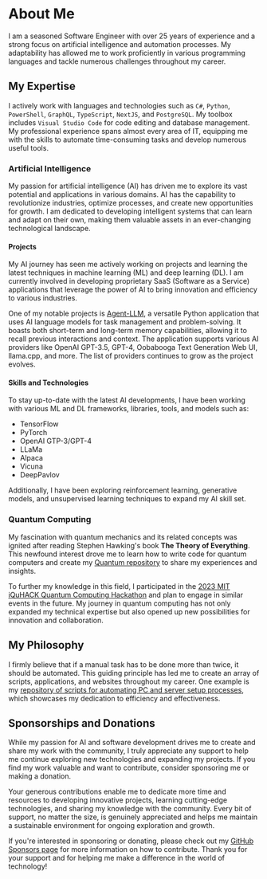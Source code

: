 # About Me

I am a seasoned Software Engineer with over 25 years of experience and a strong focus on artificial intelligence and automation processes. My adaptability has allowed me to work proficiently in various programming languages and tackle numerous challenges throughout my career.

## My Expertise

I actively work with languages and technologies such as `C#`, `Python`, `PowerShell`, `GraphQL`, `TypeScript`, `NextJS`, and `PostgreSQL`. My toolbox includes `Visual Studio Code` for code editing and database management. My professional experience spans almost every area of IT, equipping me with the skills to automate time-consuming tasks and develop numerous useful tools.

### Artificial Intelligence

My passion for artificial intelligence (AI) has driven me to explore its vast potential and applications in various domains. AI has the capability to revolutionize industries, optimize processes, and create new opportunities for growth. I am dedicated to developing intelligent systems that can learn and adapt on their own, making them valuable assets in an ever-changing technological landscape.

#### Projects

My AI journey has seen me actively working on projects and learning the latest techniques in machine learning (ML) and deep learning (DL). I am currently involved in developing proprietary SaaS (Software as a Service) applications that leverage the power of AI to bring innovation and efficiency to various industries.

One of my notable projects is [Agent-LLM](https://github.com/Josh-XT/Agent-LLM), a versatile Python application that uses AI language models for task management and problem-solving. It boasts both short-term and long-term memory capabilities, allowing it to recall previous interactions and context. The application supports various AI providers like OpenAI GPT-3.5, GPT-4, Oobabooga Text Generation Web UI, llama.cpp, and more. The list of providers continues to grow as the project evolves.

#### Skills and Technologies

To stay up-to-date with the latest AI developments, I have been working with various ML and DL frameworks, libraries, tools, and models such as:
- TensorFlow
- PyTorch
- OpenAI GTP-3/GPT-4
- LLaMa
- Alpaca
- Vicuna
- DeepPavlov

Additionally, I have been exploring reinforcement learning, generative models, and unsupervised learning techniques to expand my AI skill set.

### Quantum Computing

My fascination with quantum mechanics and its related concepts was ignited after reading Stephen Hawking's book **The Theory of Everything**. This newfound interest drove me to learn how to write code for quantum computers and create my [Quantum repository](https://github.com/Josh-XT/Quantum) to share my experiences and insights.

To further my knowledge in this field, I participated in the [2023 MIT iQuHACK Quantum Computing Hackathon](https://www.iquise.mit.edu/iQuHACK/2023-01-27) and plan to engage in similar events in the future. My journey in quantum computing has not only expanded my technical expertise but also opened up new possibilities for innovation and collaboration.

## My Philosophy

I firmly believe that if a manual task has to be done more than twice, it should be automated. This guiding principle has led me to create an array of scripts, applications, and websites throughout my career. One example is my [repository of scripts for automating PC and server setup processes](https://github.com/Josh-XT/Setup), which showcases my dedication to efficiency and effectiveness.

## Sponsorships and Donations

While my passion for AI and software development drives me to create and share my work with the community, I truly appreciate any support to help me continue exploring new technologies and expanding my projects. If you find my work valuable and want to contribute, consider sponsoring me or making a donation.

Your generous contributions enable me to dedicate more time and resources to developing innovative projects, learning cutting-edge technologies, and sharing my knowledge with the community. Every bit of support, no matter the size, is genuinely appreciated and helps me maintain a sustainable environment for ongoing exploration and growth.

If you're interested in sponsoring or donating, please check out my [GitHub Sponsors page](https://github.com/sponsors/Josh-XT) for more information on how to contribute. Thank you for your support and for helping me make a difference in the world of technology!